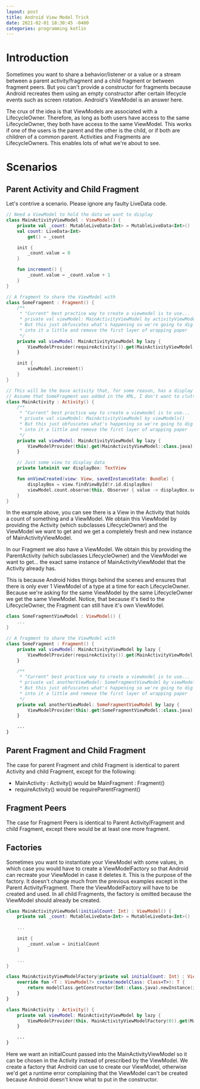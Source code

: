 ```yaml
---
layout: post
title: Android View Model Trick
date: 2021-02-01 18:30:45 -0400
categories: programming kotlin
---
```


# Introduction
Sometimes you want to share a behavior/listener or a value or a stream between a parent activity/fragment and a child fragment or between fragment peers. But you can't provide a constructor for fragments because Android recreates them using an empty constructor after certain lifecycle events such as screen rotation. Android's ViewModel is an answer here.

The crux of the idea is that ViewModels are associated with a LifecycleOwner. Therefore, as long as both users have access to the same LifecycleOwner, they both have access to the same ViewModel. This works if one of the users is the parent and the other is the child, or if both are children of a common parent. Activities and Fragments are LifecycleOwners. This enables lots of what we're about to see.

# Scenarios
## Parent Activity and Child Fragment
Let's contrive a scenario. Please ignore any faulty LiveData code.

```kotlin
// Need a ViewModel to hold the data we want to display
class MainActivityViewModel : ViewModel() {
    private val _count: MutableLiveData<Int> = MutableLiveData<Int>()
    val count: LiveData<Int>
        get() = _count

    init {
        _count.value = 0
    }

    fun increment() {
        _count.value = _count.value + 1
    }
}

// A fragment to share the ViewModel with
class SomeFragment : Fragment() {
    /**
     * "Current" best practice way to create a viewmodel is to use...
     * private val viewModel: MainActivityViewModel by activityViewModels()
     * But this just obfuscates what's happening so we're going to dig
     * into it a little and remove the first layer of wrapping paper
     */
    private val viewModel: MainActivityViewModel by lazy {
        ViewModelProvider(requireActivity()).get(MainActivityViewModel::class.java)
    }

    init {
        viewModel.increment()
    }
}

// This will be the base activity that, for some reason, has a display box that we want to update
// Assume that SomeFragment was added in the XML, I don't want to clutter the code here
class MainActivity : Activity() {
    /**
     * "Current" best practice way to create a viewmodel is to use...
     * private val viewModel: MainActivityViewModel by viewModels()
     * But this just obfuscates what's happening so we're going to dig
     * into it a little and remove the first layer of wrapping paper
     */
    private val viewModel: MainActivityViewModel by lazy {
        ViewModelProvider(this).get(MainActivityViewModel::class.java)
    }

    // Just some view to display data
    private lateinit var displayBox: TextView

    fun onViewCreated(view: View, savedInstanceState: Bundle) {
        displayBox = view.findViewById(r.id.displayBox)
        viewModel.count.observe(this, Observer { value -> displayBox.setText("$value") })
    }
}
```

In the example above, you can see there is a View in the Activity that holds a count of something and a ViewModel. We obtain this ViewModel by providing the Activity (which subclasses LifecycleOwner) and the ViewModel we want to get and we get a completely fresh and new instance of MainActivityViewModel.

In our Fragment we also have a ViewModel. We obtain this by providing the ParentActivity (which subclasses LifecycleOwner) and the ViewModel we want to get... the exact same instance of MainActivityViewModel that the Activity already has.

This is because Android hides things behind the scenes and ensures that there is only ever 1 ViewModel of a type at a time for each LifecycleOwner. Because we're asking for the same ViewModel by the same LifecycleOwner we get the same ViewModel. Notice, that because it's tied to the LifecycleOwner, the Fragment can still have it's own ViewModel.

```kotlin
class SomeFragmentViewModel : ViewModel() {
    ...
}

// A fragment to share the ViewModel with
class SomeFragment : Fragment() {
    private val viewModel: MainActivityViewModel by lazy {
        ViewModelProvider(requireActivity()).get(MainActivityViewModel::class.java)
    }

    /**
     * "Current" best practice way to create a viewmodel is to use...
     * private val anotherViewModel: SomeFragmentViewModel by viewModels()
     * But this just obfuscates what's happening so we're going to dig
     * into it a little and remove the first layer of wrapping paper
     */
    private val anotherViewModel: SomeFragmentViewModel by lazy {
        ViewModelProvider(this).get(SomeFragmentViewModel::class.java)
    }

    ...
}
```

## Parent Fragment and Child Fragment
The case for parent Fragment and child Fragment is identical to parent Activity and child Fragment, except for the following:
* MainActivity : Activity() would be MainFragment : Fragment()
* requireActivity() would be requireParentFragment()

## Fragment Peers
The case for Fragment Peers is identical to Parent Activity/Fragment and child Fragment, except there would be at least one more fragment.

## Factories
Sometimes you want to instantiate your ViewModel with some values, in which case you would have to create a ViewModelFactory so that Android can recreate your ViewModel in case it deletes it. This is the purpose of the factory. It doesn't change much from the previous examples except in the Parent Activity/Fragment. There the ViewModelFactory will have to be created and used. In all child Fragments, the factory is omitted because the ViewModel should already be created.

```kotlin
class MainActivityViewModel(initialCount: Int) : ViewModel() {
    private val _count: MutableLiveData<Int> = MutableLiveData<Int>()
    
    ...

    init {
        _count.value = initialCount
    }

    ...
}

class MainActivityViewModelFactory(private val initialCount: Int) : ViewModelProvider.Factory() {
    override fun <T : ViewModel?> create(modelClass: Class<T>): T {
        return modelClass.getConstructor(Int::class.java).newInstance(initialCount)
    }
}

class MainActivity : Activity() {
    private val viewModel: MainActivityViewModel by lazy {
        ViewModelProvider(this, MainActivityViewModelFactory(0)).get(MainActivityViewModel::class.java)
    }

    ...
}
```

Here we want an initialCount passed into the MainActivityViewModel so it can be chosen in the Activity instead of prescribed by the ViewModel. We create a factory that Android can use to create our ViewModel, otherwise we'd get a runtime error complaining that the ViewModel can't be created because Android doesn't know what to put in the constructor.